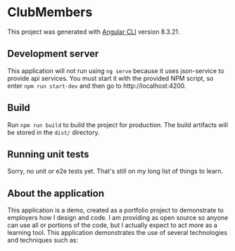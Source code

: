# ClubMembers

This project was generated with [Angular CLI](https://github.com/angular/angular-cli) version 8.3.21.

## Development server

This application will not run using `ng serve` because it uses json-service to provide api services. You must start it with the provided NPM script, so enter `npm run start-dev` and then go to http://localhost:4200. 

## Build

Run `npm run build` to build the project for production. The build artifacts will be stored in the `dist/` directory. 

## Running unit tests

Sorry, no unit or e2e tests yet. That's still on my long list of things to learn.

## About the application

This application is a demo, created as a portfolio project to demonstrate to employers how I design and code. I am providing as open source so anyone can use all or portions of the code, but I actually expect to act more as a learning tool. This application demonstrates the use of several technologies and techniques such as:
